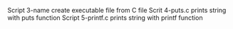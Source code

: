 Script 3-name create executable file from C file
Scrit 4-puts.c prints string with puts function
Script 5-printf.c prints string with printf function
